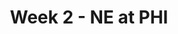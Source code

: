 ---
layout: game
title: Week 2 - NE at PHI
season: 2003
game_id: 2003_02_NE_PHI
away_team: NE
home_team: PHI
---